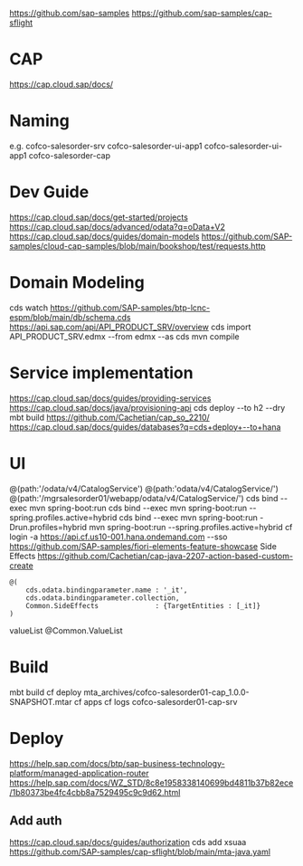 
https://github.com/sap-samples
https://github.com/sap-samples/cap-sflight

# CAP
https://cap.cloud.sap/docs/

# Naming 
e.g.
cofco-salesorder-srv
cofco-salesorder-ui-app1
cofco-salesorder-ui-app1
cofco-salesorder-cap

# Dev Guide
https://cap.cloud.sap/docs/get-started/projects
https://cap.cloud.sap/docs/advanced/odata?q=oData+V2
https://cap.cloud.sap/docs/guides/domain-models
https://github.com/SAP-samples/cloud-cap-samples/blob/main/bookshop/test/requests.http

# Domain Modeling
cds watch
https://github.com/SAP-samples/btp-lcnc-espm/blob/main/db/schema.cds
https://api.sap.com/api/API_PRODUCT_SRV/overview
cds import API_PRODUCT_SRV.edmx --from edmx --as cds
mvn compile

# Service implementation
https://cap.cloud.sap/docs/guides/providing-services
https://cap.cloud.sap/docs/java/provisioning-api
cds deploy --to h2 --dry
mbt build
https://github.com/Cachetian/cap_so_2210/
https://cap.cloud.sap/docs/guides/databases?q=cds+deploy+--to+hana


# UI
@(path:'/odata/v4/CatalogService')
@(path:'odata/v4/CatalogService/')
@(path:'/mgrsalesorder01/webapp/odata/v4/CatalogService/')
cds bind --exec mvn spring-boot:run
cds bind --exec mvn spring-boot:run --spring.profiles.active=hybrid
cds bind --exec mvn spring-boot:run -Drun.profiles=hybrid
mvn spring-boot:run --spring.profiles.active=hybrid
cf login -a https://api.cf.us10-001.hana.ondemand.com --sso
https://github.com/SAP-samples/fiori-elements-feature-showcase
Side Effects
https://github.com/Cachetian/cap-java-2207-action-based-custom-create

```
@(
    cds.odata.bindingparameter.name : '_it',
    cds.odata.bindingparameter.collection,
    Common.SideEffects              : {TargetEntities : [_it]}
)
```
valueList
@Common.ValueList 

# Build
mbt build
cf deploy mta_archives/cofco-salesorder01-cap_1.0.0-
SNAPSHOT.mtar 
cf apps
cf logs cofco-salesorder01-cap-srv

# Deploy
https://help.sap.com/docs/btp/sap-business-technology-platform/managed-application-router
https://help.sap.com/docs/WZ_STD/8c8e1958338140699bd4811b37b82ece/1b80373be4fc4cbb8a7529495c9c9d62.html

## Add auth
https://cap.cloud.sap/docs/guides/authorization
cds add xsuaa
https://github.com/SAP-samples/cap-sflight/blob/main/mta-java.yaml